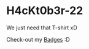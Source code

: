 # H4cKt0b3r-22

We just need that T-shirt xD

Check-out my [Badges](https://www.holopin.io/@v1p3r) :D
